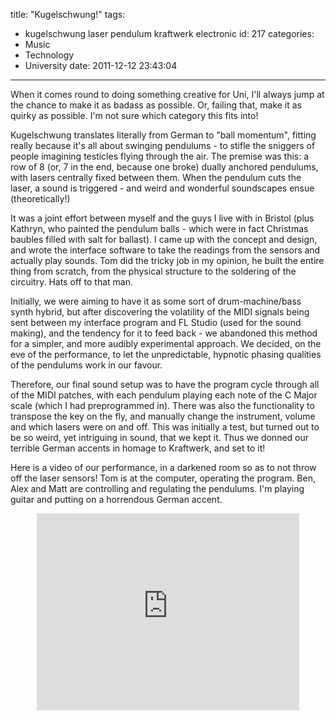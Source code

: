 title: "Kugelschwung!"
tags:
  - kugelschwung laser pendulum kraftwerk electronic
id: 217
categories:
  - Music
  - Technology
  - University
date: 2011-12-12 23:43:04
---

When it comes round to doing something creative for Uni, I'll always jump at the chance to make it as badass as possible. Or, failing that, make it as quirky as possible. I'm not sure which category this fits into!

Kugelschwung translates literally from German to "ball momentum", fitting really because it's all about swinging pendulums - to stifle the sniggers of people imagining testicles flying through the air. The premise was this: a row of 8 (or, 7 in the end, because one broke) dually anchored pendulums, with lasers centrally fixed between them. When the pendulum cuts the laser, a sound is triggered - and weird and wonderful soundscapes ensue (theoretically!)

<!-- more -->

It was a joint effort between myself and the guys I live with in Bristol (plus Kathryn, who painted the pendulum balls - which were in fact Christmas baubles filled with salt for ballast). I came up with the concept and design, and wrote the interface software to take the readings from the sensors and actually play sounds. Tom did the tricky job in my opinion, he built the entire thing from scratch, from the physical structure to the soldering of the circuitry. Hats off to that man.

Initially, we were aiming to have it as some sort of drum-machine/bass synth hybrid, but after discovering the volatility of the MIDI signals being sent between my interface program and FL Studio (used for the sound making), and the tendency for it to feed back - we abandoned this method for a simpler, and more audibly experimental approach. We decided, on the eve of the performance, to let the unpredictable, hypnotic phasing qualities of the pendulums work in our favour.

Therefore, our final sound setup was to have the program cycle through all of the MIDI patches, with each pendulum playing each note of the C Major scale (which I had preprogrammed in). There was also the functionality to transpose the key on the fly, and manually change the instrument, volume and which lasers were on and off. This was initially a test, but turned out to be so weird, yet intriguing in sound, that we kept it. Thus we donned our terrible German accents in homage to Kraftwerk, and set to it!

Here is a video of our performance, in a darkened room so as to not throw off the laser sensors! Tom is at the computer, operating the program. Ben, Alex and Matt are controlling and regulating the pendulums. I'm playing guitar and putting on a horrendous German accent.

<center><iframe src="http://www.youtube.com/embed/Hdwh5XLwZN0" frameborder="0" width="420" height="315"></iframe></center>